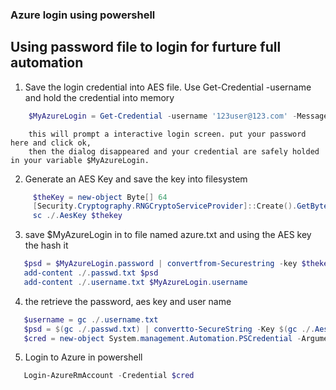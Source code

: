 ### Azure login using powershell
Using password file to login for furture full automation
------
1. Save the login credential into AES file.
   Use Get-Credential -username and hold the credential into memory

  ```powershell
      $MyAzureLogin = Get-Credential -username '123user@123.com' -Message 'Login to Azure' 
  ```
        this will prompt a interactive login screen. put your password here and click ok, 
        then the dialog disappeared and your credential are safely holded in your variable $MyAzureLogin.
        

2. Generate an AES Key and save the key into filesystem
```powershell
     $theKey = new-object Byte[] 64
     [Security.Cryptography.RNGCryptoServiceProvider]::Create().GetBytes($theKey)
     sc ./.AesKey $thekey
```
    

3. save $MyAzureLogin in to file named azure.txt and using the AES key the hash it
  ```powershell 
     $psd = $MyAzureLogin.password | convertfrom-Securestring -key $thekey
     add-content ./.passwd.txt $psd
     add-content ./.username.txt $MyAzureLogin.username
  ```

4. the retrieve the password, aes key and user name
```powershell
   $username = gc ./.username.txt
   $psd = $(gc ./.passwd.txt) | convertto-SecureString -Key $(gc ./.Aeskey) 
   $cred = new-object System.management.Automation.PSCredential -Argumentlist $username, $psd
```

5. Login to Azure in powershell 
```powershell
   Login-AzureRmAccount -Credential $cred
```
   
[Thanks Daivd Lee's work]: https://blog.kloud.com.au/2016/04/21/using-saved-credentials-securely-in-powershell-scripts/
